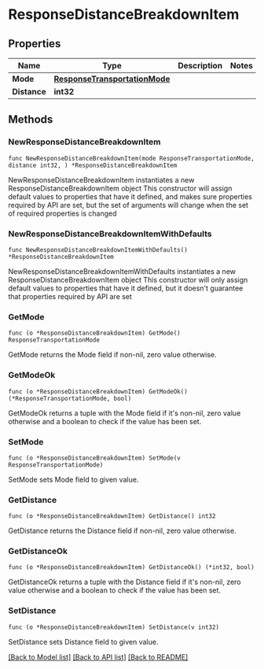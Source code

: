 # ResponseDistanceBreakdownItem

## Properties

Name | Type | Description | Notes
------------ | ------------- | ------------- | -------------
**Mode** | [**ResponseTransportationMode**](ResponseTransportationMode.md) |  | 
**Distance** | **int32** |  | 

## Methods

### NewResponseDistanceBreakdownItem

`func NewResponseDistanceBreakdownItem(mode ResponseTransportationMode, distance int32, ) *ResponseDistanceBreakdownItem`

NewResponseDistanceBreakdownItem instantiates a new ResponseDistanceBreakdownItem object
This constructor will assign default values to properties that have it defined,
and makes sure properties required by API are set, but the set of arguments
will change when the set of required properties is changed

### NewResponseDistanceBreakdownItemWithDefaults

`func NewResponseDistanceBreakdownItemWithDefaults() *ResponseDistanceBreakdownItem`

NewResponseDistanceBreakdownItemWithDefaults instantiates a new ResponseDistanceBreakdownItem object
This constructor will only assign default values to properties that have it defined,
but it doesn't guarantee that properties required by API are set

### GetMode

`func (o *ResponseDistanceBreakdownItem) GetMode() ResponseTransportationMode`

GetMode returns the Mode field if non-nil, zero value otherwise.

### GetModeOk

`func (o *ResponseDistanceBreakdownItem) GetModeOk() (*ResponseTransportationMode, bool)`

GetModeOk returns a tuple with the Mode field if it's non-nil, zero value otherwise
and a boolean to check if the value has been set.

### SetMode

`func (o *ResponseDistanceBreakdownItem) SetMode(v ResponseTransportationMode)`

SetMode sets Mode field to given value.


### GetDistance

`func (o *ResponseDistanceBreakdownItem) GetDistance() int32`

GetDistance returns the Distance field if non-nil, zero value otherwise.

### GetDistanceOk

`func (o *ResponseDistanceBreakdownItem) GetDistanceOk() (*int32, bool)`

GetDistanceOk returns a tuple with the Distance field if it's non-nil, zero value otherwise
and a boolean to check if the value has been set.

### SetDistance

`func (o *ResponseDistanceBreakdownItem) SetDistance(v int32)`

SetDistance sets Distance field to given value.



[[Back to Model list]](../README.md#documentation-for-models) [[Back to API list]](../README.md#documentation-for-api-endpoints) [[Back to README]](../README.md)


